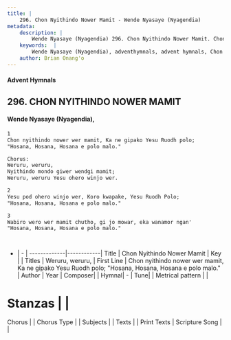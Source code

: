 ```yaml
---
title: |
    296. Chon Nyithindo Nower Mamit - Wende Nyasaye (Nyagendia)
metadata:
    description: |
        Wende Nyasaye (Nyagendia) 296. Chon Nyithindo Nower Mamit. Chon nyithindo nower wer mamit, Ka ne gipako Yesu Ruodh polo; "Hosana, Hosana, Hosana e polo malo."  Chorus: Weruru, weruru, Nyithindo mondo giwer wendgi mamit; Weruru, weruru Yesu ohero winjo wer.  
    keywords:  |
        Wende Nyasaye (Nyagendia), adventhymnals, advent hymnals, Chon Nyithindo Nower Mamit, Chon nyithindo nower wer mamit, Ka ne gipako Yesu Ruodh polo; "Hosana, Hosana, Hosana e polo malo.". Weruru, weruru,
    author: Brian Onang'o
---
```


#### Advent Hymnals
## 296. CHON NYITHINDO NOWER MAMIT
####  Wende Nyasaye (Nyagendia),

```txt
1
Chon nyithindo nower wer mamit, Ka ne gipako Yesu Ruodh polo;
"Hosana, Hosana, Hosana e polo malo."

Chorus:
Weruru, weruru,
Nyithindo mondo giwer wendgi mamit;
Weruru, weruru Yesu ohero winjo wer.

2
Yesu pod ohero winjo wer, Koro kwapake, Yesu Ruodh Polo;
"Hosana, Hosana, Hosana e polo malo."

3
Wabiro wero wer mamit chutho, gi jo mowar, eka wanamor ngan'
"Hosana, Hosana, Hosana e polo malo."




```

- |   -  |
-------------|------------|
Title | Chon Nyithindo Nower Mamit |
Key |  |
Titles | Weruru, weruru, |
First Line | Chon nyithindo nower wer mamit, Ka ne gipako Yesu Ruodh polo; "Hosana, Hosana, Hosana e polo malo." |
Author | 
Year | 
Composer| |
Hymnal|  - |
Tune|  |
Metrical pattern | |
# Stanzas |  |
Chorus |  |
Chorus Type |  |
Subjects | |
Texts |  |
Print Texts | 
Scripture Song |  |
    
